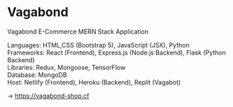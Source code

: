 # Vagabond

Vagabond E-Commerce MERN Stack Application

Languages: HTML,CSS (Bootstrap 5), JavaScript (JSX), Python \
Frameworks: React (Frontend), Express.js (Node.js Backend), Flask (Python Backend) \
Libraries: Redux, Mongoose, TensorFlow \
Database: MongoDB \
Host: Netlify (Frontend), Heroku (Backend), Replit (Vagabot)

-> https://vagabond-shop.cf

